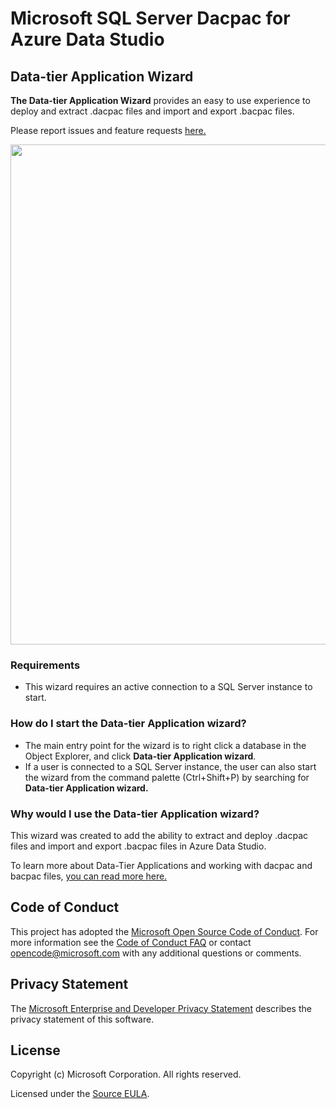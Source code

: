 # Microsoft SQL Server Dacpac for Azure Data Studio

## Data-tier Application Wizard
**The Data-tier Application Wizard** provides an easy to use experience to deploy and extract .dacpac files and import and export .bacpac files.

Please report issues and feature requests [here.](https://github.com/microsoft/azuredatastudio/issues)

<img src="https://user-images.githubusercontent.com/30873802/49676289-f2df6880-fa2d-11e8-8bfa-6213b7734075.png" width="800px" />

 ### Requirements
 * This wizard requires an active connection to a SQL Server instance to start.

 ### How do I start the Data-tier Application wizard?
 * The main entry point for the wizard is to right click a database in the Object Explorer, and click **Data-tier Application wizard**.
 * If a user is connected to a SQL Server instance, the user can also start the wizard from the command palette (Ctrl+Shift+P) by searching for **Data-tier Application wizard.**

 ### Why would I use the Data-tier Application wizard?
 This wizard was created to add the ability to extract and deploy .dacpac files and import and export .bacpac files in Azure Data Studio.

To learn more about Data-Tier Applications and working with dacpac and bacpac files, [you can read more here.](https://docs.microsoft.com/en-us/sql/relational-databases/data-tier-applications/data-tier-applications?view=sql-server-2017)

## Code of Conduct

This project has adopted the [Microsoft Open Source Code of Conduct](https://opensource.microsoft.com/codeofconduct/). For more information see the [Code of Conduct FAQ](https://opensource.microsoft.com/codeofconduct/faq/) or contact [opencode@microsoft.com](mailto:opencode@microsoft.com) with any additional questions or comments.

## Privacy Statement

The [Microsoft Enterprise and Developer Privacy Statement](https://privacy.microsoft.com/en-us/privacystatement) describes the privacy statement of this software.

## License

Copyright (c) Microsoft Corporation. All rights reserved.

Licensed under the [Source EULA](https://raw.githubusercontent.com/Microsoft/azuredatastudio/main/LICENSE.txt).
